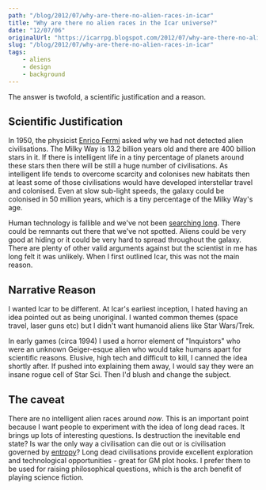 ```yaml
---
path: "/blog/2012/07/why-are-there-no-alien-races-in-icar"
title: "Why are there no alien races in the Icar universe?"
date: "12/07/06"
originalUrl: "https://icarrpg.blogspot.com/2012/07/why-are-there-no-alien-races-in-icar.html"
slug: "/blog/2012/07/why-are-there-no-alien-races-in-icar"
tags:
    - aliens
    - design
    - background
---
```

The answer is twofold, a scientific justification and a reason.  

## Scientific Justification

In 1950, the physicist [Enrico Fermi](http://en.wikipedia.org/wiki/Enrico_Fermi) asked why we had not detected alien civilisations. The Milky Way is 13.2 billion years old and there are 400 billion stars in it. If there is intelligent life in a tiny percentage of planets around these stars then there will be still a huge number of civilisations. As intelligent life tends to overcome scarcity and colonises new habitats then at least some of those civilisations would have developed interstellar travel and colonised. Even at slow sub-light speeds, the galaxy could be colonised in 50 million years, which is a tiny percentage of the Milky Way's age.   

Human technology is fallible and we've not been [searching long](http://en.wikipedia.org/wiki/Seti). There could be remnants out there that we've not spotted. Aliens could be very good at hiding or it could be very hard to spread throughout the galaxy. There are plenty of other valid arguments against but the scientist in me has long felt it was unlikely. When I first outlined Icar, this was not the main reason.  

## Narrative Reason

I wanted Icar to be different. At Icar's earliest inception, I hated having an idea pointed out as being unoriginal. I wanted common themes (space travel, laser guns etc) but I didn't want humanoid aliens like Star Wars/Trek.   

In early games (circa 1994) I used a horror element of "Inquistors" who were an unknown Geiger-esque alien who would take humans apart for scientific reasons. Elusive, high tech and difficult to kill, I canned the idea shortly after. If pushed into explaining them away, I would say they were an insane rogue cell of Star Sci. Then I'd blush and change the subject.  

## The caveat

There are no intelligent alien races around *now*. This is an important point because I want people to experiment with the idea of long dead races. It brings up lots of interesting questions. Is destruction the inevitable end state? Is war the only way a civilisation can die out or is civilisation governed by [entropy](http://en.wikipedia.org/wiki/Entropy)? Long dead civilisations provide excellent exploration and technological opportunities - great for GM plot hooks. I prefer them to be used for raising philosophical questions, which is the arch benefit of playing science fiction.